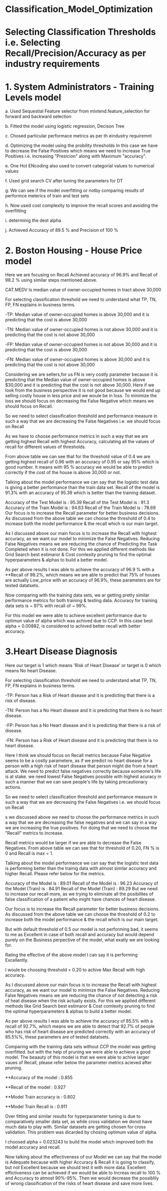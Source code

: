 # Classification_Model_Optimization

# Selecting Classification Thresholds i.e. Selecting Recall/Precision/Accuracy as per industry requirements 

# 1. System Administrators - Training Levels model

a. Used Sequestial Feature selector from mlxtend.feature_selection for forward and backward selection 

b. Fitted the model using logistic regression, Decison Tree 

c. Chosed particular performace metrics as per th eindustry requiremnt 

d. Optimizing the model using the probility thresholds 
In this case we have to decrease the False Positives which means we need to increase True Positives i.e. increasing "Presicion"  along with Maximum "accuracy".

e. One Hot ENcoding also used to convert categorial values to numerical values

f. Used grid search CV after tuning the parameters for DT

g. We can see if the model overfitting or notby comparing  results of performce meterics of train and test sets

h. Now used cost complexity to improve the recall scores and avoiding the overfitting

i. determinig the dest alpha

j. Achieved Accuracy of 89.5 % and Precision of 100 % 

# 2. Boston Housing - House Price model 

Here we are focusing on Recall 
Achieved accuracy of 96.9% and Recall of 98.2 % using similar steps mentioned above.

CAT.MEDV Is median value of owner-occupied homes in tract above 30,000

For selecting classification threshold we need to understand what TP, TN, FP, FN explains in business terms.

-TP: Median value of owner-occupied homes is above 30,000 and it is predicting that the cost is above 30,000

-TN: Median value of owner-occupied homes is not above 30,000 and it is predicting that the cost is not above 30,000

-FP: Median value of owner-occupied homes is not above 30,000 and it is predicting that the cost is above 30,000

-FN: Median value of owner-occupied homes is above 30,000 and it is predicting that the cost is not above 30,000

Considering we are sellers,for us FN is very costly parameter because it is predicting that the Median value of owner-occupied homes is above $30,000 and it is predicting that the cost is not above 30,000. Here if we look from the business perspective it is not good because we would end up selling costly house in less price and we woule be in loss. To minimize the loss we should focus on decreasing the False Negative which means we should focus on Recall.

So we need to select classification threshold and performance measure in such a way that we are decreasing the False Negatives i.e. we should focus on Recall

As we have to choose performance metrics in such a way that we are getting highest Recall with highest Accuracy, calculating all the values of recall for different values of thresholds.

From above table we can see that for the threshold value of 0.4 we are getting highest recall of 0.96 with an accuracy of 0.95 or say 95% which is good number. It means with 95 % accuracy we would be able to predict correctly if the cost of the house is above 30,000 or not.

Talking about the model performance we can say that the logistic test data is giving a better performance than the train data set. Recall of the model is 91.3% with an accuracy of 95.39 which is better than the training dataset.

Accuracy of the Test Model is : 95.39
Recall of the Test Model is : 91.3
Accuracy of the Train Model is : 94.63
Recall of the Train Model is : 78.69
Our focus is to increase the Recall parameter for better business decisions. As discussed from the above table we can choose the threshold of 0.4 to increase both the model performance & the recall which is our main target.

As I discussed above our main focus is to increase the Recall with highest accuracy, as we want our model to minimize the False Negatives. Reducing False Negatives means we are reducing the chance of Predicting the Task Completed when it is not done. For this we applied different methods like Grid Search best estimaror & Cost comlexity pruning to find the optimal hyperparameters & alphas to build a better model.

As per above results I was able to achieve the accuracy of 96.9 % with a **Recall of 98.2%, which means we are able to predict that 75% of houses are actually Low_price with an accuracy of 96.9%, these parameters are for tested datatsets.

Now comparing with the training data sets, we ar getting pretty similar performance metrics for both training & testing data. Accuracy for training data sets is ~ 97% with recall of ~ 99%.

For this model we were able to achieve excellent performance due to optimun value of alpha which was achived due to CCP. In this case best alpha = 0.00882, is considered to achived better recall with better accuracy.


# 3.Heart Disease Diagnosis

Here our target is 1 which means 'Risk of Heart Disease' or target is 0 which means No heart Disease.

For selecting classification threshold we need to understand what TP, TN, FP, FN explains in business terms.

-TP: Person has a Risk of Heart disease and it is predicting that there is a risk of disease.

-TN: Person has a No Heart disease and it is predicting that there is no heart disease.

-FP: Person has a No Heart disease and it is predicting that there is a risk of disease.

-FN: Person has a Risk of Heart disease and it is predicting that there is no heart disease.

Here I think we should focus on Recall metrics because False Negative seems to be a costly parametere, as if we predict no heart disease for a person with a high risk of heart disease that person might die from a heart attack. We need to predict false negatives correctly because someone's life is at stake. we need lowest False Negatives possible with highest acuracy in such a manner that we can save people's life by taking precautionary actions.

So we need to select classification threshold and performance measure in such a way that we are decreasing the False Negatives i.e. we should focus on Recall

s we discussed above we need to choose the performance metrics in such a way that we are decreasing the false negatives and we can say in a way we are increasing the true positives. For doing that we need to choose the "Recall" metrics to increase.

Recall metrics would be larger if we are able to decrease the False Negatives. From above table we can see that for threshold of 0.20, FN % is 0 and Recall is max = 1.

Talking about the model performance we can say that the logistic test data is performing better than the trainig data with almost similar accuracy and higher Recall. Please refer below for the metrics.

Accuracy of the Model is : 89.01
Recall of the Model is : 96.23
Accuracy of the Model (Train) is : 84.91
Recall of the Model (Train) : 89.29
But we need to increase our recall more, as we trying to eliminate all the posibilites of false classification of a patient who might have chances of heart disease.

Our focus is to increase the Recall parameter for better business decisions. As discussed from the above table we can choose the threshold of 0.2 to increase both the model performance & the recall which is our main target.

But with default threshold of 0.5 our model is not performing bad, it seems to me as Excellent in case of both recall and accuracy but would depend purely on the Business perpective of the model, what exatly we are looking for.

Rating the effective of the above model I can say it is performing Excellently.

I woule be choosing threshold = 0.20 to achive Max Recall with high accuracy.

As I discussed above our main focus is to increase the Recall with highest accuracy, as we want our model to minimize the False Negatives. Reducing False Negatives means we are reducing the chance of not detecting a risk of heat disease when the risk actually exists. For this we applied different methods like Grid Search best estimaror & Cost comlexity pruning to find the optimal hyperparameters & alphas to build a better model.

As per above results I was able to achieve the accuracy of 85.5% with a recall of 92.7%, which means we are able to detect that 92.7% of people who has risk of heart disease are predicted correctly with an accuracy of 85.5%%, these parameters are of tested datatsets.

Comparing with the training data sets without CCP the model was getting overfitted. but with the help of pruning we were able to achieve a good model. The beaauty of this model is that we were able to achive larger vaues of Recall, please refer below the parameter metrics acieved after pruning.

**Accuracy of the model : 0.855

**Recall of the model : 0.927

**Model Train accuracy is : 0.802

**Model Train Recall is : 0.911

Over fitting and similar results for hyperparameter tuning is due to comparatively smaller data set, as while cross validation we donot have much data to play with. Similar datasets are getting chosen for cross validation. This problem was dicarded by chosing optimum value of alpha.

I choosed alpha = 0.023243 to build the model which improved both the model accuracy and recall.

Now talking about the effectiveness of our Model we can say that the model is Adequate because with higher Accuracy & Recall it is going to classify, but not Excellent because we should test it with more data. Excellent effictiveness can be achieved if we would be able to Increas recall to 100 % and Accuracy to atmost 90%-95%. Then we would decrease the possiblily of wrong classification of the risks of heart disease and save more lives.
